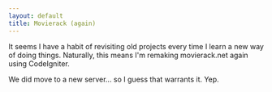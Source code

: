 ```yaml
---
layout: default
title: Movierack (again)
---
```


It seems I have a habit of revisiting old projects every time I learn a new
way of doing things. Naturally, this means I'm remaking movierack.net again
using CodeIgniter.

We did move to a new server... so I guess that warrants it. Yep.
